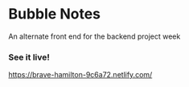 # Bubble Notes
An alternate front end for the backend project week

### See it live!
https://brave-hamilton-9c6a72.netlify.com/
